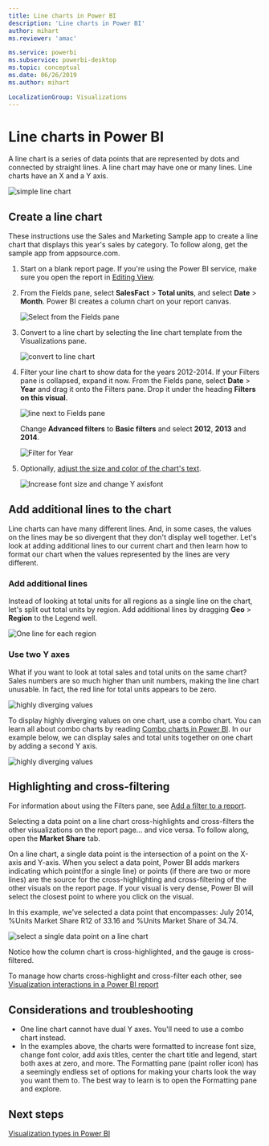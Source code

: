 ```yaml
---
title: Line charts in Power BI
description: 'Line charts in Power BI'
author: mihart
ms.reviewer: 'amac'

ms.service: powerbi
ms.subservice: powerbi-desktop
ms.topic: conceptual
ms.date: 06/26/2019
ms.author: mihart

LocalizationGroup: Visualizations
---
```

# Line charts in Power BI
A line chart is a series of data points that are represented by dots and connected by straight lines. A line chart may have one or many lines. Line charts have an X and a Y axis. 

![simple line chart](media/power-bi-line-charts/power-bi-line.png)

## Create a line chart
These instructions use the Sales and Marketing Sample app to create a line chart that displays this year's sales by category. To follow along, get the sample app from appsource.com.

1. Start on a blank report page. If you're using the Power BI service, make sure you open the report in [Editing View](../service-interact-with-a-report-in-editing-view.md).

2. From the Fields pane, select **SalesFact** \> **Total units**, and select **Date** > **Month**.  Power BI creates a column chart on your report canvas.

    ![Select from the Fields pane](media/power-bi-line-charts/power-bi-step1.png)

4. Convert to a line chart by selecting the line chart template from the Visualizations pane. 

    ![convert to line chart](media/power-bi-line-charts/power-bi-convert-to-line.png)
   

4. Filter your line chart to show data for the years 2012-2014. If your Filters pane is collapsed, expand it now. From the Fields pane, select **Date** \> **Year** and drag it onto the Filters pane. Drop it under the heading **Filters on this visual**. 
     
    ![line next to Fields pane](media/power-bi-line-charts/power-bi-year-filter.png)

    Change **Advanced filters** to **Basic filters** and select **2012**, **2013** and **2014**.

    ![Filter for Year](media/power-bi-line-charts/power-bi-filter-year.png)

6. Optionally, [adjust the size and color of the chart's text](power-bi-visualization-customize-title-background-and-legend.md). 

    ![Increase font size and change Y axisfont](media/power-bi-line-charts/power-bi-line-3years.png)

## Add additional lines to the chart
Line charts can have many different lines. And, in some cases, the values on the lines may be so divergent that they don't display well together. Let's look at adding additional lines to our current chart and then learn how to format our chart when the values represented by the lines are very different. 

### Add additional lines
Instead of looking at total units for all regions as a single line on the chart, let's split out total units by region. Add additional lines by dragging **Geo** > **Region** to the Legend well.

   ![One line for each region](media/power-bi-line-charts/power-bi-line-regions.png)


### Use two Y axes
What if you want to look at total sales and total units on the same chart? Sales numbers are so much higher than unit numbers, making the line chart unusable. In fact, the red line for total units appears to be zero.

   ![highly diverging values](media/power-bi-line-charts/power-bi-diverging.png)

To display highly diverging values on one chart, use a combo chart. You can learn all about combo charts by reading [Combo charts in Power BI](power-bi-visualization-combo-chart.md). In our example below, we can display sales and total units together on one chart by adding a second Y axis. 

   ![highly diverging values](media/power-bi-line-charts/power-bi-dual-axes.png)

## Highlighting and cross-filtering
For information about using the Filters pane, see [Add a filter to a report](../power-bi-report-add-filter.md).

Selecting a data point on a line chart cross-highlights and cross-filters the other visualizations on the report page... and vice versa. To follow along, open the **Market Share** tab.  

On a line chart, a single data point is the intersection of a point on the X-axis and Y-axis. When you select a data point, Power BI adds markers indicating which point(for a single line) or points (if there are two or more lines) are the source for the cross-highlighting and cross-filtering of the other visuals on the report page. If your visual is very dense, Power BI will select the closest point to where you click on the visual.

In this example, we've selected a data point that encompasses: July 2014, %Units Market Share R12 of 33.16 and %Units Market Share of 34.74.

![select a single data point on a line chart](media/power-bi-line-charts/power-bi-single-select.png)

Notice how the column chart is cross-highlighted, and the gauge is cross-filtered.

To manage how charts cross-highlight and cross-filter each other, see [Visualization interactions in a Power BI report](../service-reports-visual-interactions.md)

## Considerations and troubleshooting
* One line chart cannot have dual Y axes.  You'll need to use a combo chart instead.
* In the examples above, the charts were formatted to increase font size, change font color, add axis titles, center the chart title and legend, start both axes at zero, and more. The Formatting pane (paint roller icon) has a seemingly endless set of options for making your charts look the way you want them to. The best way to learn is to open the Formatting pane and explore.

## Next steps

[Visualization types in Power BI](power-bi-visualization-types-for-reports-and-q-and-a.md)


